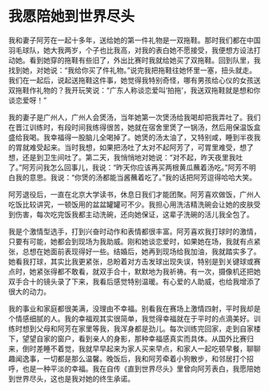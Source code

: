 # 我愿陪她到世界尽头

我和妻子阿芳在一起十多年，送给她的第一件礼物是一双拖鞋。那时我们都在中国羽毛球队，她大我两岁，个子也比我高，对我的表白她不愿接受，我便想方设法打动她。看到她穿的拖鞋有些旧了，外出比赛时我就给她买了双拖鞋。回到队里，我找到她，对她说：“我给你买了件礼物。”说完我把拖鞋往她怀里一塞，扭头就走。我们在一起后，说起送拖鞋这件事，她觉得我特别奇怪，哪有男孩给心仪的女孩送双拖鞋作礼物的？我开玩笑说：“广东人称谈恋爱叫‘拍拖’，我送双拖鞋就是想和你谈恋爱呀！” 

我的妻子是广州人，广州人会煲汤，当年她第一次煲汤给我喝却把我弄吐了。我们在晋江训练时，有段时间我练得很苦，她就在宿舍里煲了一锅汤，然后用保温饭盒盛给我喝。我幸福得一股脑儿全喝掉了。她煲的汤太油了，又特别咸，睡到半夜我的胃就难受起来。当时我想，如果把汤吐了太对不起阿芳了，可胃里难受，想了想，还是到卫生间吐了。第二天，我悄悄地对她说：“对不起，昨天夜里我吐了。”阿芳问我怎么回事儿，我说：“昨天你应该再买两根黄瓜蘸着汤吃。”阿芳不明白我的意思。我说：“你煲的汤都能当酱蘸着吃了。”我的话把阿芳逗得哈哈大笑。 

阿芳退役后，一直在北京大学读书，休息日我们才能团聚。阿芳喜欢做饭，广州人吃饭比较讲究，一顿饭用的盆盆罐罐可不少。我担心用洗洁精洗碗会让她的皮肤受到伤害，每次吃完饭我都主动洗碗，还向她保证，这辈子洗碗的活儿我全包了。 

我是个激情型选手，打到兴奋时动作和表情都很丰富。阿芳喜欢我打球时的激情，只要有可能，她都会到现场为我助威。刚和她谈恋爱时，如果她在场，我就有点紧张，总想在她面前表现得好一些。结婚后，她再到现场给我加油，我就踏实多了。她看我打球，其实比我更紧张，总盼着对方击发球出现失误，特别是到关键球或赛点时，她紧张得都不敢看，就双手合十，默默地为我祈祷。有一次，摄像机还把她双手合十的镜头录了下来，我看后感觉特别温暖。有心爱的人助威，也给我增添了很大的动力。 

我的事业和家庭都很美满，没理由不幸福。别看我在赛场上激情四射，平时我却是个情感细腻的人。我的幸福观其实很简单，我觉得幸福就在于平时的点滴美好。训练时想到父母和阿芳在家里等我，我浑身都是劲儿。每次训练完回家，走到自家楼下，望望自家的窗户，看到亲人的身影，那种幸福感真实而具体。从国外比赛归来，倒时差睡不着觉，我就早早起来为家人买来早点，和家人一起吃顿早餐，聊聊趣闻逸事，一切都是那么温馨。晚饭后，我和阿芳牵着小狗散步，和邻居打个招呼，也是一种平淡的幸福。我在自传《直到世界尽头》里曾向阿芳表白，我愿陪她到世界尽头，这也是我对她的终生承诺。